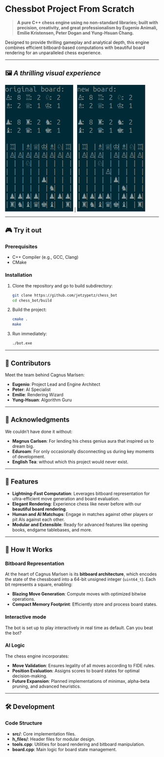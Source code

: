 # Chessbot Project From Scratch

> **A pure C++ chess engine using no non-standard libraries;
> built with precision, creativity, and great professionalism by Eugenio Animali, Emilie Kristensen, Peter Dogan and Yung-Hsuan Chang.**

Designed to provide thrilling gameplay and analytical depth, this engine combines efficient bitboard-based computations with beautiful board rendering for an unparalleled chess experience.

---

## 🖼️ _A thrilling visual experience_

![View Rendering Examples (Photo)](render_from.png) | ![Example2](render_to.png)

---

## 🎮 Try it out

### Prerequisites

- C++ Compiler (e.g., GCC, Clang)
- CMake

### Installation

1. Clone the repository and go to build subdirectory:
   ```bash
   git clone https://github.com/jetzypetz/chess_bot
   cd chess_bot/build
   ```
2. Build the project:
   ```bash
   cmake .
   make
   ```
3. Run immediately:
   ```bash
   ./bot.exe
   ```

---

## 🤝 Contributors

Meet the team behind Cagnus Marlsen:

- **Eugenio**: Project Lead and Engine Architect
- **Peter**: AI Specialist
- **Emilie**: Rendering Wizard
- **Yung-Hsuan**: Algorithm Guru

---

## 🌟 Acknowledgments

We couldn’t have done it without:

- **Magnus Carlsen**: For lending his chess genius aura that inspired us to dream big.
- **Eduroam**: For only occasionally disconnecting us during key moments of development.
- **English Tea**: without which this project would never exist.

---

## 🚀 Features

- **Lightning-Fast Computation**: Leverages bitboard representation for ultra-efficient move generation and board evaluation.
- **Elegant Rendering**: Experience chess like never before with our **beautiful board rendering**.
- **Human and AI Matchups**: Engage in matches against other players or pit AIs against each other.
- **Modular and Extensible**: Ready for advanced features like opening books, endgame tablebases, and more.

---

## 🧠 How It Works

### Bitboard Representation
At the heart of Cagnus Marlsen is its **bitboard architecture**, which encodes the state of the chessboard into a 64-bit unsigned integer (`uint64_t`). Each bit represents a square, enabling:

- **Blazing Move Generation**: Compute moves with optimized bitwise operations.
- **Compact Memory Footprint**: Efficiently store and process board states.

### Interactive mode

The bot is set up to play interactively in real time as default. Can you beat the bot?

### AI Logic
The chess engine incorporates:

- **Move Validation**: Ensures legality of all moves according to FIDE rules.
- **Position Evaluation**: Assigns scores to board states for optimal decision-making.
- **Future Expansion**: Planned implementations of minimax, alpha-beta pruning, and advanced heuristics.

---

## 🛠️ Development

### Code Structure

- **src/**: Core implementation files.
- **h_files/**: Header files for modular design.
- **tools.cpp**: Utilities for board rendering and bitboard manipulation.
- **board.cpp**: Main logic for board state management.
